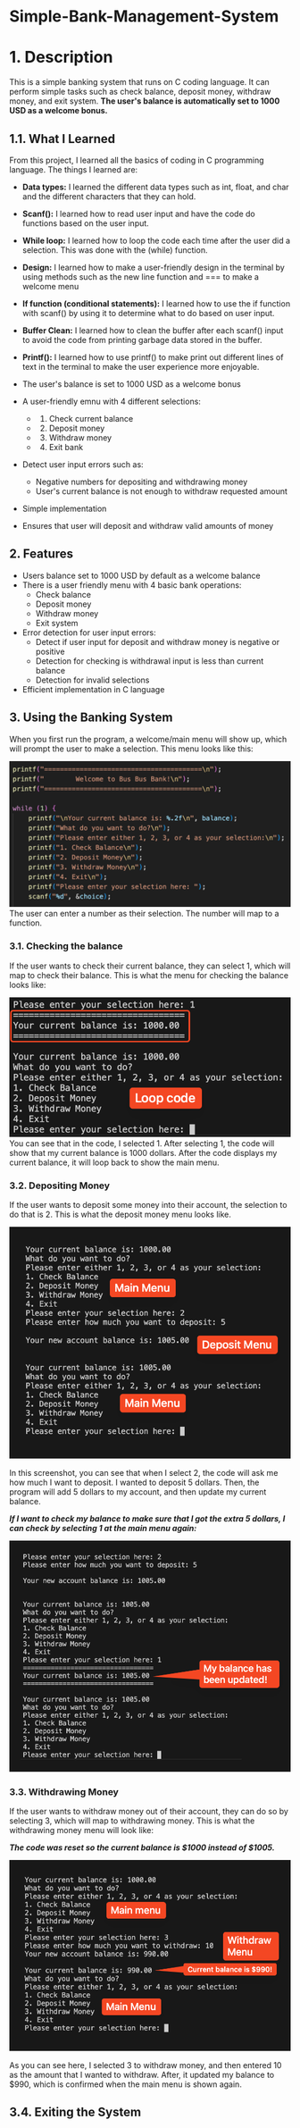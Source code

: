 # Simple-Bank-Management-System

# 1. Description
This is a simple banking system that runs on C coding language. It can perform simple tasks such as check balance, deposit money, withdraw money, and exit system. **The user's balance is automatically set to 1000 USD as a welcome bonus.**

## 1.1. What I Learned
From this project, I learned all the basics of coding in C programming language. The things I learned are:

- **Data types:** I learned the different data types such as int, float, and char and the different characters that they can hold.

- **Scanf():** I learned how to read user input and have the code do functions based on the user input.

- **While loop:** I learned how to loop the code each time after the user did a selection. This was done with the (while) function.

- **Design:** I learned how to make a user-friendly design in the terminal by using methods such as the new line function and === to make a welcome menu

- **If function (conditional statements):** I learned how to use the if function with scanf() by using it to determine what to do based on user input. 

- **Buffer Clean:** I learned how to clean the buffer after each scanf() input to avoid the code from printing garbage data stored in the buffer. 

- **Printf():** I learned how to use printf() to make print out different lines of text in the terminal to make the user experience more enjoyable.

- The user's balance is set to 1000 USD as a welcome bonus

- A user-friendly emnu with 4 different selections:
  - 1. Check current balance
  - 2. Deposit money
  - 3. Withdraw money
  - 4. Exit bank

- Detect user input errors such as:
  - Negative numbers for depositing and withdrawing money
  - User's current balance is not enough to withdraw requested amount

- Simple implementation
- Ensures that user will deposit and withdraw valid amounts of money

## 2. Features
- Users balance set to 1000 USD by default as a welcome balance
- There is a user friendly menu with 4 basic bank operations: 
  - Check balance
  - Deposit money
  - Withdraw money
  - Exit system
- Error detection for user input errors:
  - Detect if user input for deposit and withdraw money is negative or positive
  - Detection for checking is withdrawal input is less than current balance
  - Detection for invalid selections
- Efficient implementation in C language

## 3. Using the Banking System

When you first run the program, a welcome/main menu will show up, which will prompt the user to make a selection. This menu looks like this: 

![alt text](image.png)
The user can enter a number as their selection. The number will map to a function. 

### 3.1. Checking the balance
If the user wants to check their current balance, they can select 1, which will map to check their balance. This is what the menu for checking the balance looks like:

![alt text](image-1.png)
You can see that in the code, I selected 1. After selecting 1, the code will show that my current balance is 1000 dollars. After the code displays my current balance, it will loop back to show the main menu. 

### 3.2. Depositing Money
If the user wants to deposit some money into their account, the selection to do that is 2. This is what the deposit money menu looks like. 

![alt text](image-2.png)

In this screenshot, you can see that when I select 2, the code will ask me how much I want to deposit. I wanted to deposit 5 dollars. Then, the program will add 5 dollars to my account, and then update my current balance.

*__*If I want to check my balance to make sure that I got the extra 5 dollars, I can check by selecting 1 at the main menu again:*__*

![alt text](image-3.png)

### 3.3. Withdrawing Money
If the user wants to withdraw money out of their account, they can do so by selecting 3, which will map to withdrawing money. This is what the withdrawing money menu will look like: 

*__*The code was reset so the current balance is $1000 instead of $1005.*__*

![alt text](image-4.png)

As you can see here, I selected 3 to withdraw money, and then entered 10 as the amount that I wanted to withdraw. After, it updated my balance to $990, which is confirmed when the main menu is shown again. 

## 3.4. Exiting the System



  
